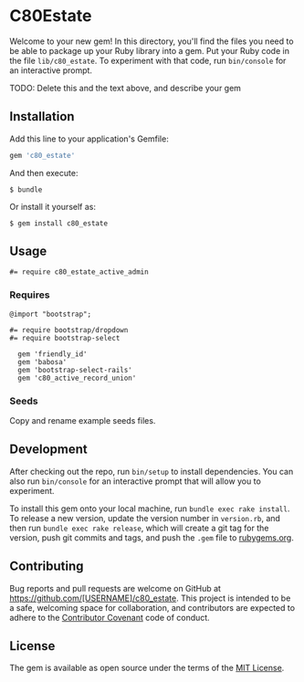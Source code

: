 # C80Estate

Welcome to your new gem! In this directory, you'll find the files you need to be able to package up your Ruby library into a gem. Put your Ruby code in the file `lib/c80_estate`. To experiment with that code, run `bin/console` for an interactive prompt.

TODO: Delete this and the text above, and describe your gem

## Installation

Add this line to your application's Gemfile:

```ruby
gem 'c80_estate'
```

And then execute:

    $ bundle

Or install it yourself as:

    $ gem install c80_estate

## Usage

```
#= require c80_estate_active_admin
```


### Requires

```
@import "bootstrap";
```

```
#= require bootstrap/dropdown
#= require bootstrap-select
```


```
  gem 'friendly_id'
  gem 'babosa'
  gem 'bootstrap-select-rails'
  gem 'c80_active_record_union'
```

### Seeds

Copy and rename example seeds files.


## Development

After checking out the repo, run `bin/setup` to install dependencies. You can also run `bin/console` for an interactive prompt that will allow you to experiment.

To install this gem onto your local machine, run `bundle exec rake install`. To release a new version, update the version number in `version.rb`, and then run `bundle exec rake release`, which will create a git tag for the version, push git commits and tags, and push the `.gem` file to [rubygems.org](https://rubygems.org).

## Contributing

Bug reports and pull requests are welcome on GitHub at https://github.com/[USERNAME]/c80_estate. This project is intended to be a safe, welcoming space for collaboration, and contributors are expected to adhere to the [Contributor Covenant](http://contributor-covenant.org) code of conduct.


## License

The gem is available as open source under the terms of the [MIT License](http://opensource.org/licenses/MIT).

